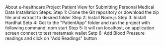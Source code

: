 
About e-healthcare Project 
Patient View for Submitting Personal Medical Data
Installation Steps:
	Step 1: Clone the Git repository or download the zip file and extract to desired folder
	Step 2: Install Node.js
	Step 3: Install Hardhat
	Setp 4: Got to the "PatientApp" folder and run the project with following command:
			npm start
	Step 5: It will run localhost, on application screen connect to test metamask wallet
	Setp 6: Add Blood Pressure readings and click on "Add Readings" button
	
